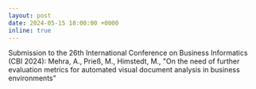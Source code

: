 ```yaml
---
layout: post
date: 2024-05-15 18:00:00 +0000
inline: true
---
```


Submission to the 26th International Conference on Business Informatics (CBI 2024): Mehra, A., Prieß, M., Himstedt, M., "On the need of further evaluation metrics for automated visual document analysis in business environments"